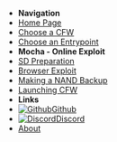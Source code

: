 - **Navigation**
- [Home Page](user-guide/introduction)
- [Choose a CFW](user-guide/cfw-choice)
- [Choose an Entrypoint](user-guide/mocha/entrypoint-choice)
- **Mocha - Online Exploit**
- [SD Preparation](user-guide/mocha/online-exploit/sd-preparation)
- [Browser Exploit](user-guide/mocha/online-exploit/browser-exploit)
- [Making a NAND Backup](user-guide/online-exploit/mocha/nand-backup)
- [Launching CFW](user-guide/mocha/online-exploit/launching-cfw)
- **Links**
- [![Github](https://icongram.jgog.in/simple/github.svg?color=808080&size=16)Github](https://github.com/nh-server/WiiUGuide)
- [![Discord](https://icongram.jgog.in/simple/discord.svg?colored&size=16)Discord](https://discord.gg/C29hYvh)
- [About](extras/about)